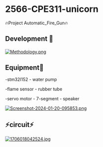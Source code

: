 # 2566-CPE311-unicorn
🔥Project Automatic_Fire_Gun🔥

<h2>
  <p> 
    Development 🚀
  </p>
</h2>

[![Methodology.png](https://i.postimg.cc/3JGwfxfW/Methodology.png)](https://postimg.cc/ZCTZC4Sh)

<h2>
   Equipment🧰
</h2
  <p>
      -stm32l152       - water pump
  </p>
  <p>
      -flame sensor    - rubber tube
  </p>
  <p>
      -servo motor     - 7-segment  - speaker
  </p>

[![Screenshot-2024-01-20-095853.png](https://i.postimg.cc/c1PmmF6R/Screenshot-2024-01-20-095853.png)](https://postimg.cc/rzCxyC1s)

<h2>
  ⚡circuit⚡
</h2>

[![1706018042524.jpg](https://i.postimg.cc/QMfkmtZ1/1706018042524.jpg)](https://postimg.cc/HJ7ysTxk)
